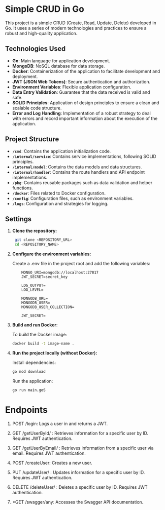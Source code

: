# Simple CRUD in Go

This project is a simple CRUD (Create, Read, Update, Delete) developed in Go. It uses a series of modern technologies and practices to ensure a robust and high-quality application.

## Technologies Used

-   **Go**: Main language for application development.
-   **MongoDB**: NoSQL database for data storage.
-   **Docker**: Containerization of the application to facilitate development and deployment.
-   **JWT (JSON Web Tokens)**: Secure authentication and authorization.
-   **Environment Variables**: Flexible application configuration.
-   **Data Entry Validation**: Guarantee that the data received is valid and safe.
-   **SOLID Principles**: Application of design principles to ensure a clean and scalable code structure.
-   **Error and Log Handling**: Implementation of a robust strategy to deal with errors and record important information about the execution of the application.

## Project Structure

-   **`/cmd`**: Contains the application initialization code.
-   **`/internal/service`**: Contains service implementations, following SOLID principles.
-   **`/internal/model`**: Contains the data models and data structures.
-   **`/internal/handler`**: Contains the route handlers and API endpoint implementations.
-   **`/pkg`**: Contains reusable packages such as data validation and helper functions.
-   **`/docker`**: Files related to Docker configuration.
-   **`/config`**: Configuration files, such as environment variables.
-   **`/logs`**: Configuration and strategies for logging.

## Settings

1. **Clone the repository:**

    ```bash
     git clone <REPOSITORY_URL>
     cd <REPOSITORY_NAME>

    ```

2. **Configure the environment variables:**

    Create a .env file in the project root and add the following variables:

    ```env
        MONGO_URI=mongodb://localhost:27017
        JWT_SECRET=secret_key

        LOG_OUTPUT=
        LOG_LEVEL=

        MONGODB_URL=
        MONGODB_USER=
        MONGODB_USER_COLLECTION=

        JWT_SECRET=
    ```

3. **Build and run Docker:**

    To build the Docker image:

    ```bash
    docker build -t image-name .
    ```

4. **Run the project locally (without Docker):**

    Install dependencies:

    ```bash
    go mod download
    ```

    Run the application:

    ```bash
    go run main.goS
    ```

# Endpoints

1. POST /login: Logs a user in and returns a JWT.
2. GET /getUserById/
   : Retrieves information for a specific user by ID. Requires JWT authentication.
3. GET /getUserByEmail/
   : Retrieves information from a specific user via email. Requires JWT authentication.
4. POST /createUser: Creates a new user.
5. PUT /updateUser/
   : Updates information for a specific user by ID. Requires JWT authentication.
6. DELETE /deleteUser/
   : Deletes a specific user by ID. Requires JWT authentication.

7. \*GET /swagger/any: Accesses the Swagger API documentation.
